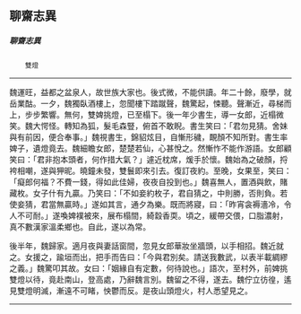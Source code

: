 

## 聊齋志異

##### 聊齋志異
　　`雙燈`

* * *

魏運旺，益都之盆泉人，故世族大家也。後式微，不能供讀。年二十餘，廢學，就岳業酤。一夕，魏獨臥酒樓上，忽聞樓下踏蹴聲，魏驚起，悚聽。聲漸近，尋梯而上，步步繁響。無何，雙婢挑燈，已至榻下。後一年少書生，導一女郎，近榻微笑。魏大愕怪。轉知為狐，髮毛森豎，俯首不敢睨。書生笑曰：「君勿見猜。舍妹與有前因，便合奉事。」魏視書生，錦貂炫目，自慚形穢，靦顏不知所對。書生率婢子，遺燈竟去。魏細瞻女郎，楚楚若仙，心甚悅之。然慚怍不能作游語。女郎顧笑曰：「君非抱本頭者，何作措大氣？」遽近枕席，煖手於懷。魏始為之破顏，捋袴相嘲，遂與狎昵。曉鐘未發，雙鬟即來引去。復訂夜約。至晚，女果至，笑曰：「癡郎何福？不費一錢，得如此佳婦，夜夜自投到也。」魏喜無人，置酒與飲，賭藏枚。女子什有九贏。乃笑曰：「不如妾約枚子，君自猜之，中則勝，否則負。若使妾猜，君當無贏時。」遂如其言，通夕為樂。既而將寢，曰：「昨宵衾褥濇冷，令人不可耐。」遂喚婢襆被來，展布榻間，綺縠香耎。頃之，緩帶交偎，口脂濃射，真不數漢家溫柔鄉也。自此，遂以為常。

後半年，魏歸家。適月夜與妻話窗間，忽見女郎華妝坐牆頭，以手相招。魏近就之。女援之，踰垣而出，把手而告曰：「今與君別矣。請送我數武，以表半載綢繆之義。」魏驚叩其故。女曰：「姻緣自有定數，何待說也。」語次，至村外，前婢挑雙燈以待，竟赴南山，登高處，乃辭魏言別。魏留之不得，遂去。魏佇立彷徨，遙見雙燈明滅，漸遠不可睹，怏鬱而反。是夜山頭燈火，村人悉望見之。

* * *

